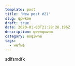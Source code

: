```yaml
---
template: post
title: 'New post #21'
slug: qpwkoe
draft: true
date: 2020-01-03T21:28:28.196Z
description: qwemqowem
category: eoqiwne
tags:
  - wefwe
---
```

sdlfsmdfk
